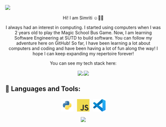 <p align="centre">
  <img src="https://github.com/sims1710/sims1710/assets/87659722/db2613a4-e318-42bc-90ba-cc63fb7b6f86" />
</p>

<p align="center"> 
  Hi! I am Simriti ☺️🌼✨ 
</p>

<p align="center">
  I always had an interest in computing. I started using computers when I was 2 years old to play the Magic School Bus Game. Now, I am learning Software Engineering at SUTD to build software. You can follow my adventure here on GitHub! So far, I have been learning a lot about computers and coding and have been having a lot of fun along the way! I hope I can keep expanding my repertoire forever!
</p>

<p align="center">
  You can see my tech stack here:
</p>

<div align="center">
  <a href="https://github.com/anuraghazra/github-readme-stats">
    <img height=200 align="center" src="https://github-readme-stats.vercel.app/api?username=sims1710" />
  </a>
  <a href="https://github.com/anuraghazra/convoychat">
    <img height=200 align="center" src="https://github-readme-stats.vercel.app/api/top-langs?username=sims1710&layout=compact&langs_count=8&card_width=320" />
  </a>
</div>


## 🧰 Languages and Tools:
<p align="center">
<img src="https://raw.githubusercontent.com/github/explore/80688e429a7d4ef2fca1e82350fe8e3517d3494d/topics/python/python.png" alt="Python" height="40" style="vertical-align:top; margin:4px">
<img src="https://raw.githubusercontent.com/github/explore/80688e429a7d4ef2fca1e82350fe8e3517d3494d/topics/javascript/javascript.png" alt="Javascript" height="40" style="vertical-align:top; margin:4px">
<img src="https://raw.githubusercontent.com/github/explore/80688e429a7d4ef2fca1e82350fe8e3517d3494d/topics/visual-studio-code/visual-studio-code.png" alt="VS Code" height="40" style="vertical-align:top; margin:4px">
</p>

<div align="center">
  <img src="https://img.shields.io/badge/-ReactJs-61DAFB?logo=react&logoColor=white">
</div>
